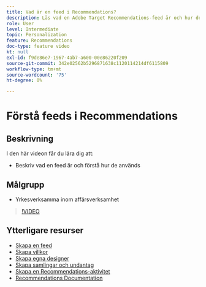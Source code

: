 ```yaml
---
title: Vad är en feed i Recommendations?
description: Läs vad en Adobe Target Recommendations-feed är och hur den används
role: User
level: Intermediate
topic: Personalization
feature: Recommendations
doc-type: feature video
kt: null
exl-id: f9de86e7-1967-4ab7-a600-00e86220f209
source-git-commit: 342e02562b5296871638c1120114214df6115809
workflow-type: tm+mt
source-wordcount: '75'
ht-degree: 0%

---
```


# Förstå feeds i Recommendations

## Beskrivning

I den här videon får du lära dig att:

* Beskriv vad en feed är och förstå hur de används

## Målgrupp

* Yrkesverksamma inom affärsverksamhet

>[!VIDEO](https://video.tv.adobe.com/v/27695?quality=12)

## Ytterligare resurser

* [Skapa en feed](create-a-feed.md)
* [Skapa villkor](create-criteria.md)
* [Skapa egna designer](create-custom-designs.md)
* [Skapa samlingar och undantag](create-collections-and-exclusions.md)
* [Skapa en Recommendations-aktivitet](create-a-recommendations-activity.md)
* [Recommendations Documentation](https://experienceleague.adobe.com/docs/target/using/recommendations/recommendations.html?lang=en)
